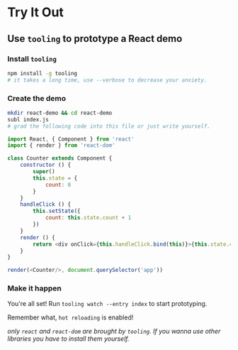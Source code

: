 # Try It Out

## Use `tooling` to prototype a React demo

### Install `tooling`

```bash
npm install -g tooling
# it takes a long time, use --verbose to decrease your anxiety.
```

### Create the demo

```bash
mkdir react-demo && cd react-demo
subl index.js
# grad the following code into this file or just write yourself.
```

```javascript
import React, { Component } from 'react'
import { render } from 'react-dom'

class Counter extends Component {
	constructor () {
		super()
		this.state = {
			count: 0
		}
	}
	handleClick () {
		this.setState({
			count: this.state.count + 1
		})
	}
	render () {
		return <div onClick={this.handleClick.bind(this)}>{this.state.count}</div>
	}
}

render(<Counter/>, document.querySelector('app'))
```

### Make it happen

You're all set! Run `tooling watch --entry index` to start prototyping.

Remember what, `hot reloading` is enabled!

*only `react` and `react-dom` are brought by `tooling`. If you wanna use other libraries you have to install them yourself.*
